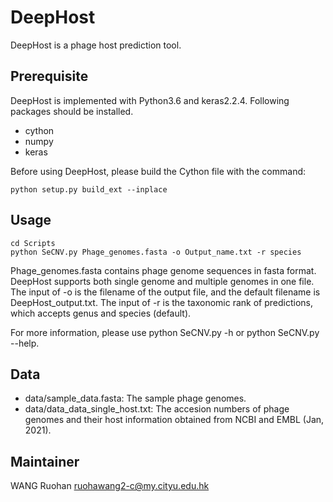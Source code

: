 # DeepHost
DeepHost is a phage host prediction tool.

## Prerequisite
DeepHost is implemented with Python3.6 and keras2.2.4. Following packages should be installed.
+ cython
+ numpy
+ keras

Before using DeepHost, please build the Cython file with the command:
```shell
python setup.py build_ext --inplace
```

## Usage
```shell
cd Scripts
python SeCNV.py Phage_genomes.fasta -o Output_name.txt -r species 
```
Phage\_genomes.fasta contains phage genome sequences in fasta format. DeepHost supports both single genome and multiple genomes in one file. The input of -o is the filename of the output file, and the default filename is DeepHost\_output.txt. The input of -r is the taxonomic rank of predictions, which accepts genus and species (default).

For more information, please use python SeCNV.py -h or python SeCNV.py --help.

## Data
+ data/sample\_data.fasta: The sample phage genomes.
+ data/data\_data\_single\_host.txt: The accesion numbers of phage genomes and their host information obtained from NCBI and EMBL (Jan, 2021).

## Maintainer
WANG Ruohan ruohawang2-c@my.cityu.edu.hk

